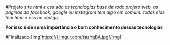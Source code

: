 #Projeto site 
*html e css são as tecnologias base de todo projeto web, as páginas do facebook, google ou instagram tem algo em comum: todas elas tem html e css no código.*

**Por isso é de suma importância o bom conhecimento dessas tecnologias**

#Finalizado
[img]https://i.imgur.com/tazYqBA.jpg[/img]

